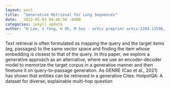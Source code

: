 ```yaml
---
layout: post
title:  "Generative Retrieval for Long Sequences"
date:   2022-05-03 04:46:56 -0400
categories: jekyll update
author: "H Lee, S Yang, H Oh, M Seo - arXiv preprint arXiv:2204.13596, 2022"
---
```

Text retrieval is often formulated as mapping the query and the target items (eg, passages) to the same vector space and finding the item whose embedding is closest to that of the query. In this paper, we explore a generative approach as an alternative, where we use an encoder-decoder model to memorize the target corpus in a generative manner and then finetune it on query-to-passage generation. As GENRE (Cao et al., 2021) has shown that entities can be retrieved in a generative Cites: HotpotQA: A dataset for diverse, explainable multi-hop question